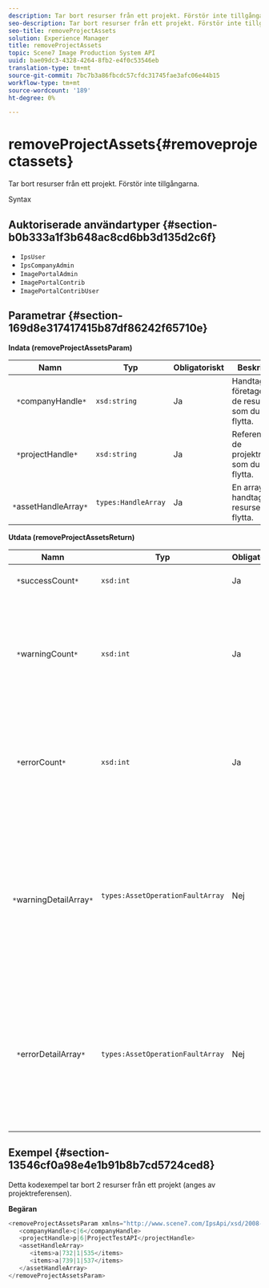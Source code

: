 ```yaml
---
description: Tar bort resurser från ett projekt. Förstör inte tillgångarna.
seo-description: Tar bort resurser från ett projekt. Förstör inte tillgångarna.
seo-title: removeProjectAssets
solution: Experience Manager
title: removeProjectAssets
topic: Scene7 Image Production System API
uuid: bae09dc3-4328-4264-8fb2-e4f0c53546eb
translation-type: tm+mt
source-git-commit: 7bc7b3a86fbcdc57cfdc31745fae3afc06e44b15
workflow-type: tm+mt
source-wordcount: '189'
ht-degree: 0%

---
```



# removeProjectAssets{#removeprojectassets}

Tar bort resurser från ett projekt. Förstör inte tillgångarna.

Syntax

## Auktoriserade användartyper {#section-b0b333a1f3b648ac8cd6bb3d135d2c6f}

* `IpsUser`
* `IpsCompanyAdmin`
* `ImagePortalAdmin`
* `ImagePortalContrib`
* `ImagePortalContribUser`

## Parametrar {#section-169d8e317417415b87df86242f65710e}

**Indata (removeProjectAssetsParam)**

| Namn | Typ | Obligatoriskt | Beskrivning |
|---|---|---|---|
| ` *`companyHandle`*` | `xsd:string` | Ja | Handtaget till företaget med de resurser som du vill flytta. |
| ` *`projectHandle`*` | `xsd:string` | Ja | Referensen till de projektresurser som du vill flytta. |
| ` *`assetHandleArray`*` | `types:HandleArray` | Ja | En array med handtag till de resurser du vill flytta. |

**Utdata (removeProjectAssetsReturn)**

| Namn | Typ | Obligatoriskt | Beskrivning |
|---|---|---|---|
| ` *`successCount`*` | `xsd:int` | Ja | Antal resurser har tagits bort. |
| ` *`warningCount`*` | `xsd:int` | Ja | Antalet varningar som genereras när åtgärden försökte ta bort resurser från projektet. |
| ` *`errorCount`*` | `xsd:int` | Ja | Antalet fel som genererades när åtgärden försökte ta bort resurser från projektet. |
| ` *`warningDetailArray`*` | `types:AssetOperationFaultArray` | Nej | Arrayen med information som är associerad med resurserna som genererade varningar när åtgärden försökte ta bort dem från projektet. |
| ` *`errorDetailArray`*` | `types:AssetOperationFaultArray` | Nej | Arrayen med information som är associerad med resurserna som genererade fel när åtgärden försökte ta bort dem från projektet. |

## Exempel {#section-13546cf0a98e4e1b91b8b7cd5724ced8}

Detta kodexempel tar bort 2 resurser från ett projekt (anges av projektreferensen).

**Begäran**

```java
<removeProjectAssetsParam xmlns="http://www.scene7.com/IpsApi/xsd/2008-01-15">
   <companyHandle>c|6</companyHandle>
   <projectHandle>p|6|ProjectTestAPI</projectHandle>
   <assetHandleArray>
      <items>a|732|1|535</items>
      <items>a|739|1|537</items>
   </assetHandleArray>
</removeProjectAssetsParam>
```

